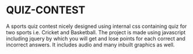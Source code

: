 # QUIZ-CONTEST
A sports quiz contest nicely designed using internal css containing quiz for two sports i.e. Cricket and Basketball. The project is made using javascript including jquery by which you will get and lose points for each correct and incorrect answers. It includes audio and many inbuilt graphics as well.
